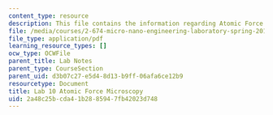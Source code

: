 ```yaml
---
content_type: resource
description: This file contains the information regarding Atomic Force Microscopy.
file: /media/courses/2-674-micro-nano-engineering-laboratory-spring-2016/2a48c25bcda41b2885947fb42023d748_MIT2_674S16_LabNote10.pdf
file_type: application/pdf
learning_resource_types: []
ocw_type: OCWFile
parent_title: Lab Notes
parent_type: CourseSection
parent_uid: d3b07c27-e5d4-8d13-b9ff-06afa6ce12b9
resourcetype: Document
title: Lab 10 Atomic Force Microscopy
uid: 2a48c25b-cda4-1b28-8594-7fb42023d748
---
```

